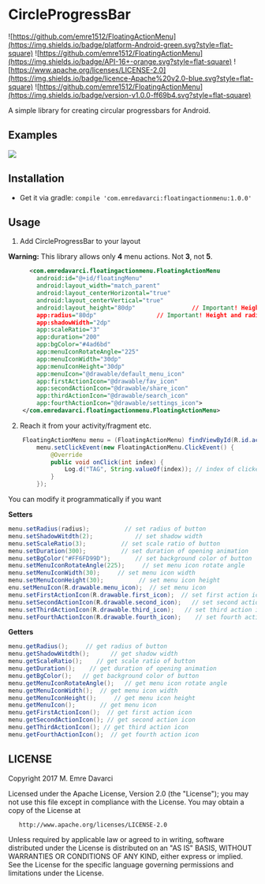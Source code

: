 # CircleProgressBar

![https://github.com/emre1512/FloatingActionMenu](https://img.shields.io/badge/platform-Android-green.svg?style=flat-square)
![https://github.com/emre1512/FloatingActionMenu](https://img.shields.io/badge/API-16+-orange.svg?style=flat-square)
![https://www.apache.org/licenses/LICENSE-2.0](https://img.shields.io/badge/licence-Apache%20v2.0-blue.svg?style=flat-square)
![https://github.com/emre1512/FloatingActionMenu](https://img.shields.io/badge/version-v1.0.0-ff69b4.svg?style=flat-square)

A simple library for creating circular progressbars for Android.

## Examples

![](https://media.giphy.com/media/l1J3Wd5kpydArA3M4/giphy.gif)

## Installation

- Get it via gradle: ``` compile 'com.emredavarci:floatingactionmenu:1.0.0' ```
## Usage

1) Add CircleProgressBar to your layout

<b>Warning:</b> This library allows only <b>4</b> menu actions. Not <b>3</b>, not <b>5</b>.  

```xml
      <com.emredavarci.floatingactionmenu.FloatingActionMenu
        android:id="@+id/floatingMenu"
        android:layout_width="match_parent"
        android:layout_centerHorizontal="true"
        android:layout_centerVertical="true"
        android:layout_height="80dp"                // Important! Height and radius values should be same!
        app:radius="80dp"                 // Important! Height and radius values should be same!
        app:shadowWidth="2dp" 
        app:scaleRatio="3"
        app:duration="200"
        app:bgColor="#4ad6bd"
        app:menuIconRotateAngle="225"
        app:menuIconWidth="30dp"
        app:menuIconHeight="30dp"
        app:menuIcon="@drawable/default_menu_icon"
        app:firstActionIcon="@drawable/fav_icon"
        app:secondActionIcon="@drawable/share_icon"
        app:thirdActionIcon="@drawable/search_icon"
        app:fourthActionIcon="@drawable/settings_icon">
    </com.emredavarci.floatingactionmenu.FloatingActionMenu>
```

2) Reach it from your activity/fragment etc.

```java
	FloatingActionMenu menu = (FloatingActionMenu) findViewById(R.id.actionmenu);
        menu.setClickEvent(new FloatingActionMenu.ClickEvent() {
            @Override
            public void onClick(int index) {
                Log.d("TAG", String.valueOf(index)); // index of clicked menu item
            }
        });
```

You can modify it programmatically if you want

<b>Setters</b>

```java
menu.setRadius(radius); 		 // set radius of button
menu.setShadowWitdth(2); 			// set shadow width
menu.setScaleRatio(3); 		    // set scale ratio of button
menu.setDuration(300); 		    // set duration of opening animation
menu.setBgColor("#FF6FD99D"); 	    // set background color of button
menu.setMenuIconRotateAngle(225); 	  // set menu icon rotate angle
menu.setMenuIconWidth(30); 	   // set menu icon width
menu.setMenuIconHeight(30); 		 // set menu icon height
enu.setMenuIcon(R.drawable.menu_icon); 	// set menu icon
menu.setFirstActionIcon(R.drawable.first_icon);  // set first action icon
menu.setSecondActionIcon(R.drawable.second_icon);   // set second action icon
menu.setThirdActionIcon(R.drawable.third_icon);   // set third action icon
menu.setFourthActionIcon(R.drawable.fourth_icon);    // set fourth action icon
```

<b>Getters</b>

```java
menu.getRadius();     // get radius of button
menu.getShadowWitdth();      // get shadow width
menu.getScaleRatio();    // get scale ratio of button
menu.getDuration();    // get duration of opening animation
menu.getBgColor();   // get background color of button
menu.getMenuIconRotateAngle();   // get menu icon rotate angle
menu.getMenuIconWidth();  // get menu icon width
menu.getMenuIconHeight();     // get menu icon height
menu.getMenuIcon();       // get menu icon
menu.getFirstActionIcon();  // get first action icon
menu.getSecondActionIcon(); // get second action icon
menu.getThirdActionIcon(); // get third action icon
menu.getFourthActionIcon();  // get fourth action icon
```

## LICENSE

Copyright 2017 M. Emre Davarci

   Licensed under the Apache License, Version 2.0 (the "License");
   you may not use this file except in compliance with the License.
   You may obtain a copy of the License at

       http://www.apache.org/licenses/LICENSE-2.0

   Unless required by applicable law or agreed to in writing, software
   distributed under the License is distributed on an "AS IS" BASIS,
   WITHOUT WARRANTIES OR CONDITIONS OF ANY KIND, either express or implied.
   See the License for the specific language governing permissions and
   limitations under the License.






